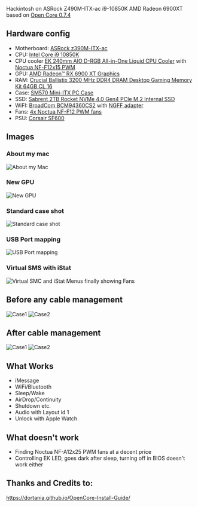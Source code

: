 
Hackintosh on ASRock Z490M-ITX-ac i9-10850K AMD Radeon 6900XT  based on [Open Core 0.7.4](https://github.com/acidanthera/OpenCorePkg/releases/tag/0.7.4)

## Hardware config

* Motherboard: [ASRock z390M-ITX-ac](https://www.amazon.com/ASRock-Z490M-ITX-Supports-Processors-Motherboard/dp/B087TDGDP7)
* CPU: [Intel Core i9 10850K](https://www.amazon.com/Intel-i9-10850K-Desktop-Processor-Unlocked/dp/B08DHRG2X9)
* CPU cooler [EK 240mm AIO D-RGB All-in-One Liquid CPU Cooler](https://www.amazon.com/gp/product/B0842Z9WYG) with [Noctua NF-F12x15 PWM](https://www.amazon.com/Noctua-NF-F12-PWM-4-Pin-Premium/dp/B00650P2ZC)
* GPU: [AMD Radeon™ RX 6900 XT Graphics](https://www.amd.com/en/products/graphics/amd-radeon-rx-6900-xt)
* RAM: [Crucial Ballistix 3200 MHz DDR4 DRAM Desktop Gaming Memory Kit 64GB CL 16](https://www.amazon.com/Crucial-Ballistix-Desktop-Gaming-BL2K32G32C16U4R/dp/B083TSJ8N4)
* Case: [SM570	Mini-ITX PC Case](https://www.sliger.com/products/cases/sm570/)
* SSD: [Sabrent 2TB Rocket NVMe 4.0 Gen4 PCIe M.2 Internal SSD](https://www.amazon.com/Sabrent-Internal-Extreme-Performance-SB-ROCKET-NVMe4-2TB/dp/B07TN1MNJ4)
* WiFI: [BroadCom BCM94360CS2](https://amzn.to/30YB6bd) with [NGFF adapter](https://amzn.to/2YR2u8f)
* Fans: [4x Noctua NF-F12 PWM fans](https://www.amazon.com/dp/B00650P2ZC)
* PSU: [Corsair SF600](https://www.amazon.com/CORSAIR-SF600-Modular-Supply-Certified/dp/B01CGI5M24)



## Images

### About my mac
![About my Mac](Images/AboutMyMac.png)

### New GPU
![New GPU](Images/6900XT-GPU.png)

### Standard case shot
![Standard case shot](Images/SM570case.JPG)

### USB Port mapping
![USB Port mapping](Images/AsRockZ490USBports.png)

### Virtual SMS with iStat
![Virtual SMC and iStat Menus finally showing Fans](Images/VirtualSMCistatMenus.png)

## Before any cable management
![Case1](Images/Case1.jpeg)
![Case2](Images/Case2.jpeg)

## After cable management
![Case1](Images/CaseCableManaged1.jpeg)
![Case2](Images/CaseCableManaged2.jpeg)



## What Works
* iMessage
* WiFi/Bluetooth
* Sleep/Wake
* AirDrop/Continuity
* Shutdown etc.
* Audio with Layout id 1
* Unlock with Apple Watch


## What doesn't work
* Finding Noctua NF-A12x25 PWM fans at a decent price
* Controlling EK LED, goes dark after sleep, turning off in BIOS doesn't work either

## Thanks and Credits to:
https://dortania.github.io/OpenCore-Install-Guide/



